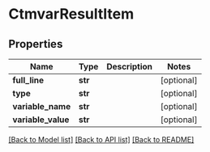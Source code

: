 # CtmvarResultItem

## Properties
Name | Type | Description | Notes
------------ | ------------- | ------------- | -------------
**full_line** | **str** |  | [optional] 
**type** | **str** |  | [optional] 
**variable_name** | **str** |  | [optional] 
**variable_value** | **str** |  | [optional] 

[[Back to Model list]](../README.md#documentation-for-models) [[Back to API list]](../README.md#documentation-for-api-endpoints) [[Back to README]](../README.md)


